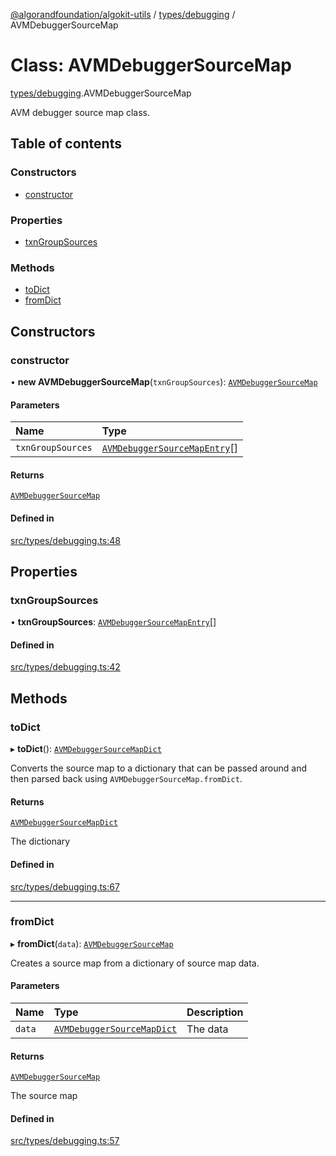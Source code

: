 [@algorandfoundation/algokit-utils](../README.md) / [types/debugging](../modules/types_debugging.md) / AVMDebuggerSourceMap

# Class: AVMDebuggerSourceMap

[types/debugging](../modules/types_debugging.md).AVMDebuggerSourceMap

AVM debugger source map class.

## Table of contents

### Constructors

- [constructor](types_debugging.AVMDebuggerSourceMap.md#constructor)

### Properties

- [txnGroupSources](types_debugging.AVMDebuggerSourceMap.md#txngroupsources)

### Methods

- [toDict](types_debugging.AVMDebuggerSourceMap.md#todict)
- [fromDict](types_debugging.AVMDebuggerSourceMap.md#fromdict)

## Constructors

### constructor

• **new AVMDebuggerSourceMap**(`txnGroupSources`): [`AVMDebuggerSourceMap`](types_debugging.AVMDebuggerSourceMap.md)

#### Parameters

| Name | Type |
| :------ | :------ |
| `txnGroupSources` | [`AVMDebuggerSourceMapEntry`](types_debugging.AVMDebuggerSourceMapEntry.md)[] |

#### Returns

[`AVMDebuggerSourceMap`](types_debugging.AVMDebuggerSourceMap.md)

#### Defined in

[src/types/debugging.ts:48](https://github.com/algorandfoundation/algokit-utils-ts/blob/main/src/types/debugging.ts#L48)

## Properties

### txnGroupSources

• **txnGroupSources**: [`AVMDebuggerSourceMapEntry`](types_debugging.AVMDebuggerSourceMapEntry.md)[]

#### Defined in

[src/types/debugging.ts:42](https://github.com/algorandfoundation/algokit-utils-ts/blob/main/src/types/debugging.ts#L42)

## Methods

### toDict

▸ **toDict**(): [`AVMDebuggerSourceMapDict`](../interfaces/types_debugging.AVMDebuggerSourceMapDict.md)

Converts the source map to a dictionary that can be passed around and then parsed back using `AVMDebuggerSourceMap.fromDict`.

#### Returns

[`AVMDebuggerSourceMapDict`](../interfaces/types_debugging.AVMDebuggerSourceMapDict.md)

The dictionary

#### Defined in

[src/types/debugging.ts:67](https://github.com/algorandfoundation/algokit-utils-ts/blob/main/src/types/debugging.ts#L67)

___

### fromDict

▸ **fromDict**(`data`): [`AVMDebuggerSourceMap`](types_debugging.AVMDebuggerSourceMap.md)

Creates a source map from a dictionary of source map data.

#### Parameters

| Name | Type | Description |
| :------ | :------ | :------ |
| `data` | [`AVMDebuggerSourceMapDict`](../interfaces/types_debugging.AVMDebuggerSourceMapDict.md) | The data |

#### Returns

[`AVMDebuggerSourceMap`](types_debugging.AVMDebuggerSourceMap.md)

The source map

#### Defined in

[src/types/debugging.ts:57](https://github.com/algorandfoundation/algokit-utils-ts/blob/main/src/types/debugging.ts#L57)
